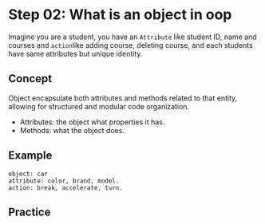 # Step 02: What is an object in oop

Imagine you are a student, you have an `Attribute` like student ID, name and courses and `action`like adding course, deleting course, and each students have same attributes but unique identity.

## Concept

Object encapsulate both attributes and methods related to that entity, allowing for structured and modular code organization.

 - Attributes: the object what properties it has.
 - Methods: what the object does.
   


## Example
```
object: car
attribute: color, brand, model.
action: break, accelerate, turn.
```

## Practice


